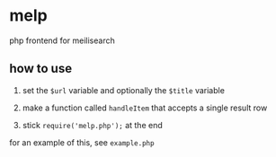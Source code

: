 # melp

php frontend for meilisearch

## how to use

1. set the `$url` variable and optionally the `$title` variable

2. make a function called `handleItem` that accepts a single result row

3. stick `require('melp.php');` at the end

for an example of this, see `example.php`


